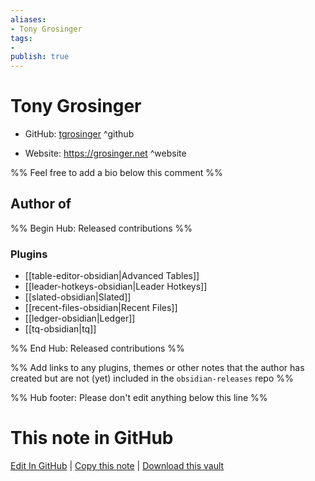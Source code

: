 ```yaml
---
aliases:
- Tony Grosinger
tags:
- 
publish: true
---
```


# Tony Grosinger

- GitHub: [tgrosinger](https://github.com/tgrosinger/) ^github
<!-- - Discord: `@` ^discord-->
- Website: <https://grosinger.net> ^website
<!-- - [[Publish sites|Publish site]]: <https://> ^publish-->

%% Feel free to add a bio below this comment %%


## Author of

%% Begin Hub: Released contributions %%
### Plugins
- [[table-editor-obsidian|Advanced Tables]]
- [[leader-hotkeys-obsidian|Leader Hotkeys]]
- [[slated-obsidian|Slated]]
- [[recent-files-obsidian|Recent Files]]
- [[ledger-obsidian|Ledger]]
- [[tq-obsidian|tq]]

%% End Hub: Released contributions %%

%% Add links to any plugins, themes or other notes that the author has created but are not (yet) included in the `obsidian-releases` repo %%

<!--
### Unlisted plugins
-->

<!--
### Others
-->

<!--
## Sponsor this author
-->

<!-- - [[GitHub sponsors]]: [Sponsor @tgrosinger on GitHub Sponsors](https://github.com/sponsors/tgrosinger) ^github-sponsor-->
<!-- - [[Buy me a coffee]]: <https://> ^buy-me-a-coffee-->
<!-- - [[PayPal]]: <https://> ^paypal-->
<!-- - [[Patreon]]: <https://> ^patreon-->

<!--
## Follow this author
-->

<!-- - [[YouTube Channels|On YouTube]]: <https://> ^youtube-->
<!-- - Twitter: <https://> ^twitter-->
<!-- - ... -->

%% Hub footer: Please don't edit anything below this line %%

# This note in GitHub

<span class="git-footer">[Edit In GitHub](https://github.dev/obsidian-community/obsidian-hub/blob/main/01%20-%20Community/People/tgrosinger.md "git-hub-edit-note") | [Copy this note](https://raw.githubusercontent.com/obsidian-community/obsidian-hub/main/01%20-%20Community/People/tgrosinger.md "git-hub-copy-note") | [Download this vault](https://github.com/obsidian-community/obsidian-hub/archive/refs/heads/main.zip "git-hub-download-vault") </span>
